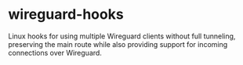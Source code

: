 # wireguard-hooks
Linux hooks for using multiple Wireguard clients without full tunneling, preserving the main route while also providing support for incoming connections over Wireguard.
